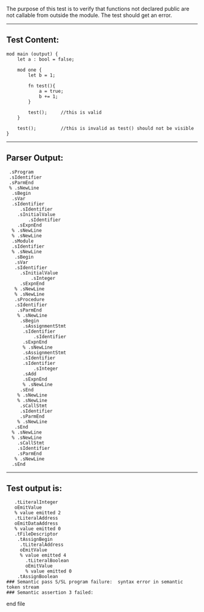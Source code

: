 The purpose of this test is to verify that functions not declared public are not callable from outside the module. The test should get an error.

-------------------------


Test Content: 
-------------------------
```
mod main (output) {
    let a : bool = false;

    mod one {
        let b = 1;

        fn test(){
            a = true;
            b += 1;
        }

        test();     //this is valid
    }

    test();         //this is invalid as test() should not be visible
}
```
------------------------


Parser Output: 
-------------------------
```
 .sProgram
 .sIdentifier
 .sParmEnd
 % .sNewLine
  .sBegin
  .sVar
  .sIdentifier
     .sIdentifier
    .sInitialValue
        .sIdentifier
    .sExpnEnd
  % .sNewLine
  % .sNewLine
  .sModule
  .sIdentifier
  % .sNewLine
   .sBegin
   .sVar
   .sIdentifier
     .sInitialValue
         .sInteger
     .sExpnEnd
   % .sNewLine
   % .sNewLine
   .sProcedure
   .sIdentifier
    .sParmEnd
    % .sNewLine
     .sBegin
      .sAssignmentStmt
      .sIdentifier
          .sIdentifier
      .sExpnEnd
      % .sNewLine
      .sAssignmentStmt
      .sIdentifier
      .sIdentifier
          .sInteger
      .sAdd
      .sExpnEnd
      % .sNewLine
     .sEnd
    % .sNewLine
    % .sNewLine
     .sCallStmt
     .sIdentifier
     .sParmEnd
    % .sNewLine
   .sEnd
  % .sNewLine
  % .sNewLine
    .sCallStmt
    .sIdentifier
    .sParmEnd
   % .sNewLine
  .sEnd

```
------------------------

Test output is: 
-------------------------
```
   .tLiteralInteger
   oEmitValue
   % value emitted 2
   .tLiteralAddress
   oEmitDataAddress
   % value emitted 0
   .tFileDescriptor
    .tAssignBegin
     .tLiteralAddress
     oEmitValue
     % value emitted 4
       .tLiteralBoolean
       oEmitValue
       % value emitted 0
    .tAssignBoolean
### Semantic pass S/SL program failure:  syntax error in semantic token stream
### Semantic assertion 3 failed: 

```



end file
